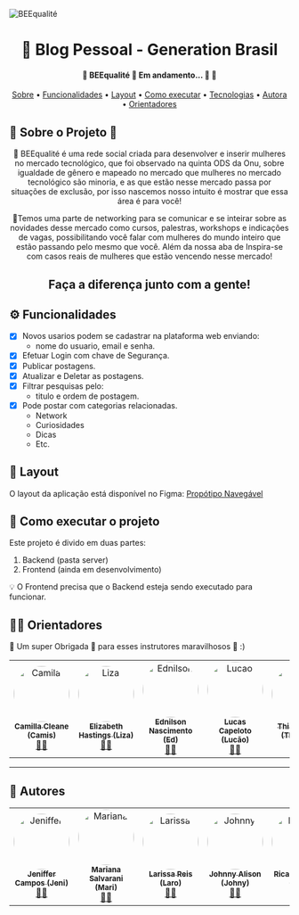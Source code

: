 ![BEEqualité](https://user-images.githubusercontent.com/79121527/117213464-05625580-add2-11eb-86b1-5409c3d6180a.png)

<h1 align="center"> 📱 Blog Pessoal - Generation Brasil </h1>
  
  <h4 align="center"> 
	🚧  BEEqualité 🐝 Em andamento... 🚀 🚧
</h4>


 <p align="center">
 <a href="#-sobre-o-projeto">Sobre</a> •
 <a href="#-funcionalidades">Funcionalidades</a> •
 <a href="#-layout">Layout</a> • 
 <a href="#-como-executar-o-projeto">Como executar</a> • 
 <a href="#-tecnologias">Tecnologias</a> • 
 <a href="#-autores">Autora</a> • 
 <a href="#-orientadores">Orientadores</a> 
</p>

## 📄 Sobre o Projeto 🐝
<p align="center"> 
	🐝 BEEqualité é uma rede social criada para desenvolver e inserir mulheres no mercado tecnológico, que foi observado na quinta ODS da Onu, sobre igualdade de gênero e mapeado no mercado que mulheres no mercado tecnológico são minoria, e as que estão nesse mercado passa por situações de exclusão, por isso nascemos nosso  intuito é mostrar que essa área é para você!
	</p>
<p align="center"> 
	🐝Temos uma parte de networking para se comunicar e se inteirar sobre as novidades desse mercado como cursos, palestras, workshops e indicações de vagas, possibilitando você falar com mulheres do mundo inteiro que estão passando pelo mesmo que você.
Além da nossa aba de Inspira-se com casos reais de mulheres que estão vencendo nesse mercado! 
	</p>
<h2 align="center"> 
                Faça a diferença junto com a gente!
	</h2>


## ⚙️ Funcionalidades

- [x] Novos usarios podem se cadastrar na plataforma web enviando:
	- nome do usuario, email e senha.
- [x] Efetuar Login com chave de Segurança.
- [x] Publicar postagens.
- [x] Atualizar e Deletar as postagens.
- [x] Filtrar pesquisas pelo:
	- titulo e ordem de postagem. 
- [x] Pode postar com categorias relacionadas.
	- Network
	- Curiosidades
	- Dicas
	- Etc. 


## 🎨 Layout

O layout da aplicação está disponível no Figma:
[Propótipo Navegável](https://www.figma.com/file/lTrG1GwDC94aPFEuSQtWkX/BEEqualit%C3%A9)




## 🚀 Como executar o projeto

Este projeto é divido em duas partes:
1. Backend (pasta server) 
2. Frontend (ainda em desenvolvimento)

💡 O Frontend precisa que o Backend esteja sendo executado para funcionar.



## 👨‍💻 Orientadores

💛 Um super Obrigada 👏 para esses instrutores maravilhosos 💛 :)

<table>
  <tr>
    	  <td align="center"><a href="https://www.linkedin.com/in/camillacleane/"><img style="border-radius: 50%;" src="https://media-exp1.licdn.com/dms/image/C5603AQHv9qtp6ZPjdA/profile-displayphoto-shrink_800_800/0/1604110535275?e=1623888000&v=beta&t=6r5faAFI5Cg-Csf3NpM9G8FzsfffpPb3d-kMEikhJs0" width="100px;" alt="Camila"/><br /><sub><b>Camilla Cleane (Camis)</b></sub></a><br /><a href="https://github.com/camillacleanne" title="Instrutora Generation Brasil">👨‍🚀</a></td> 
	  <td align="center"><a href="https://www.linkedin.com/in/elizabeth-hastings/"><img style="border-radius: 50%;" src="https://media-exp1.licdn.com/dms/image/C4E03AQGV_K5KF8CE7A/profile-displayphoto-shrink_800_800/0/1531913155612?e=1623888000&v=beta&t=VVaZvLFZCdzrxgC2QKwa9r3vAd7Ozjk2gU0llYRIzDM" width="100px;" alt="Liza"/><br /><sub><b>Elizabeth Hastings (Liza)</b></sub></a><br /><a href="https://www.linkedin.com/in/elizabeth-hastings/" title="Instrutora Generation Brasil">👨‍🚀</a></td> 
         <td align="center"><a href="https://www.linkedin.com/in/ednilson-nascimento-41747013/"><img style="border-radius: 50%;" src="https://avatars.githubusercontent.com/u/57823621?v=4" width="100px;" alt="Ednilson"/><br /><sub><b>Ednilson Nascimento (Ed)</b></sub></a><br /><a href="https://github.com/EDNILSON-NASCIMENTO" title="Instrutor Generation Brasil">👨‍🚀</a></td> 
	<td align="center"><a href="https://www.linkedin.com/in/lucas-capelotto-da-silva-43b26216a/"><img style="border-radius: 50%;" src="https://avatars.githubusercontent.com/u/57732522?v=4" width="100px;" alt="Lucao"/><br /><sub><b>Lucas Capeloto (Lucão)</b></sub></a><br /><a href="https://github.com/LucasCapSilva" title="Instrutor Generation Brasil">👨‍🚀</a></td>
    <td align="center"><a href="https://www.linkedin.com/in/thicode/"><img style="border-radius: 50%;" src="https://avatars.githubusercontent.com/u/50744116?v=4" width="100px;" alt="Thi"/><br /><sub><b>Thiago Lima (Thi.code)</b></sub></a><br /><a href="https://github.com/limathiagos" title="Instrutor Generation Brasil">👨‍🚀</a></td>	  
</tr>
</table>

---

## 👩 Autores

<table>
  <tr>
    <td align="center"><a href="https://www.linkedin.com/in/jeniffer-campos-187738157/"><img style="border-radius: 50%;" src="https://avatars.githubusercontent.com/u/53885045?v=4" width="100px;" alt="Jeniffer"/><br /><sub><b>Jeniffer Campos (Jeni)</b></sub></a><br /><a href="https://github.com/Jeniffersc" title="Desenvolvedora FullStack Java Jr.">👨‍🚀</a></td> 
     <td align="center"><a href="https://www.linkedin.com/in/mariana-salvarani-da-silva-a005ab14b/"><img style="border-radius: 50%;" src="https://avatars.githubusercontent.com/u/72527122?v=4" width="100px;" alt="Mariana"/><br /><sub><b>Mariana Salvarani (Mari)</b></sub></a><br /><a href="https://github.com/marisalvarani" title="Desenvolvedora FullStack Java Jr.">👨‍🚀</a></td> 
    <td align="center"><a href="https://www.linkedin.com/in/larissamreis/"><img style="border-radius: 50%;" src="https://avatars.githubusercontent.com/u/79121527?s=400&u=0489c8337514ef5aecb1307f8cf402def7063810&v=4" width="100px;" alt="Larissa"/><br /><sub><b>Larissa Reis (Laro)</b></sub></a><br /><a href="https://github.com/laroreis" title="Desenvolvedora FullStack Java Jr.">👨‍🚀</a></td> 
     <td align="center"><a href="https://www.linkedin.com/in/johnny-alison/"><img style="border-radius: 50%;" src="https://avatars.githubusercontent.com/u/78670618?v=4" width="100px;" alt="Johnny"/><br /><sub><b>Johnny Alison (Johny)</b></sub></a><br /><a href="https://github.com/johnny-rizzo" title="Desenvolvedor FullStack Java Jr.">👨‍🚀</a></td> 
     <td align="center"><a href="https://www.linkedin.com/in/ricardo-corpa-b0492a58/"><img style="border-radius: 50%;" src="https://media-exp1.licdn.com/dms/image/C4D03AQEek_3u19R7Yw/profile-displayphoto-shrink_200_200/0/1615403043886?e=1625702400&v=beta&t=7YuClFqcoTVf5dP01ipI7ddJSkzfSn50RYTljZ-GYL0" width="100px;" alt="Ricardo"/><br /><sub><b>Ricardo Corpa (Rick)</b></sub></a><br /><a href="https://github.com/RicardoCorpa" title="Desenvolvedor FullStack Java Jr.">👨‍🚀</a></td> 
    <td align="center"><a href="https://www.linkedin.com/in/igorjps/"><img style="border-radius: 50%;" src="https://media-exp1.licdn.com/dms/image/C4E35AQH_LgvfYXw92Q/profile-framedphoto-shrink_200_200/0/1619913519612?e=1620342000&v=beta&t=6QC4A4VsbI8pqRw6gKh6w1SbMjE3d44jvFwxUwDhXOY" width="100px;" alt="Igor"/><br /><sub><b>Igor Pereira (Igor)</b></sub></a><br /><a href="https://github.com/igorpdev" title="Desenvolvedor FullStack Java Jr.">👨‍🚀</a></td> 
    
  </tr>
  </table>
